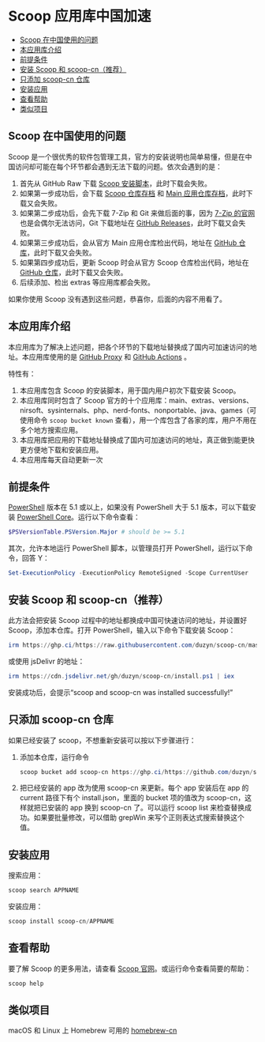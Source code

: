 <!-- omit in toc -->
# Scoop 应用库中国加速

- [Scoop 在中国使用的问题](#scoop-在中国使用的问题)
- [本应用库介绍](#本应用库介绍)
- [前提条件](#前提条件)
- [安装 Scoop 和 scoop-cn（推荐）](#安装-scoop-和-scoop-cn推荐)
- [只添加 scoop-cn 仓库](#只添加-scoop-cn-仓库)
- [安装应用](#安装应用)
- [查看帮助](#查看帮助)
- [类似项目](#类似项目)

## Scoop 在中国使用的问题

Scoop 是一个很优秀的软件包管理工具，官方的安装说明也简单易懂，但是在中国访问却可能在每个环节都会遇到无法下载的问题。依次会遇到的是：

1. 首先从 GitHub Raw 下载 [Scoop 安装脚本](https://raw.githubusercontent.com/ScoopInstaller/Install/master/install.ps1)，此时下载会失败。
2. 如果第一步成功后，会下载 [Scoop 仓库存档](https://github.com/ScoopInstaller/Scoop/archive/master.zip) 和 [Main 应用仓库存档](https://github.com/ScoopInstaller/Main/archive/master.zip)，此时下载又会失败。
3. 如果第二步成功后，会先下载 7-Zip 和 Git 来做后面的事，因为 [7-Zip 的官网](https://www.7-zip.org/) 也是会偶尔无法访问，Git 下载地址在 [GitHub Releases](https://github.com/git-for-windows/git/releases)，此时下载又会失败。
4. 如果第三步成功后，会从官方 Main 应用仓库检出代码，地址在 [GitHub 仓库](https://github.com/ScoopInstaller/Main)，此时下载又会失败。
5. 如果第四步成功后，更新 Scoop 时会从官方 Scoop 仓库检出代码，地址在 [GitHub 仓库](https://github.com/ScoopInstaller/Scoop/)，此时下载又会失败。
6. 后续添加、检出 extras 等应用库都会失败。

如果你使用 Scoop 没有遇到这些问题，恭喜你，后面的内容不用看了。

## 本应用库介绍

本应用库为了解决上述问题，把各个环节的下载地址替换成了国内可加速访问的地址。本应用库使用的是 [GitHub Proxy](https://ghp.ci/) 和 [GitHub Actions](https://github.com/features/actions) 。

特性有：

1. 本应用库包含 Scoop 的安装脚本，用于国内用户初次下载安装 Scoop。
2. 本应用库同时包含了 Scoop 官方的十个应用库：main、extras、versions、nirsoft、sysinternals、php、nerd-fonts、nonportable、java、games（可使用命令 `scoop bucket known` 查看），用一个库包含了各家的库，用户不用在多个地方搜索应用。
3. 本应用库把应用的下载地址替换成了国内可加速访问的地址，真正做到能更快更方便地下载和安装应用。
4. 本应用库每天自动更新一次

## 前提条件

[PowerShell](https://learn.microsoft.com/zh-cn/powershell/) 版本在 5.1 或以上，如果没有 PowerShell 大于 5.1 版本，可以下载安装 [PowerShell Core](https://github.com/PowerShell/PowerShell)。运行以下命令查看：

```powershell
$PSVersionTable.PSVersion.Major # should be >= 5.1
```

其次，允许本地运行 PowerShell 脚本，以管理员打开 PowerShell，运行以下命令，回答 Y：

```powershell
Set-ExecutionPolicy -ExecutionPolicy RemoteSigned -Scope CurrentUser
```

## 安装 Scoop 和 scoop-cn（推荐）

此方法会把安装 Scoop 过程中的地址都换成中国可快速访问的地址，并设置好 Scoop，添加本仓库。打开 PowerShell，输入以下命令下载安装 Scoop：

```powershell
irm https://ghp.ci/https://raw.githubusercontent.com/duzyn/scoop-cn/master/install.ps1 | iex
```

或使用 jsDelivr 的地址：

```powershell
irm https://cdn.jsdelivr.net/gh/duzyn/scoop-cn/install.ps1 | iex
```

安装成功后，会提示“scoop and scoop-cn was installed successfully!”

## 只添加 scoop-cn 仓库

如果已经安装了 scoop，不想重新安装可以按以下步骤进行：

1. 添加本仓库，运行命令

    ```powershell
    scoop bucket add scoop-cn https://ghp.ci/https://github.com/duzyn/scoop-cn
    ```

2. 把已经安装的 app 改为使用 scoop-cn 来更新。每个 app 安装后在 app 的 current 路径下有个 install.json，里面的 bucket 项的值改为 scoop-cn，这样就把已安装的 app 换到 scoop-cn 了。可以运行 scoop list 来检查替换成功。如果要批量修改，可以借助 grepWin 来写个正则表达式搜索替换这个值。

## 安装应用

搜索应用：

```powershell
scoop search APPNAME
```

安装应用：

```powershell
scoop install scoop-cn/APPNAME
```

## 查看帮助

要了解 Scoop 的更多用法，请查看 [Scoop 官网](https://scoop.sh/)。或运行命令查看简要的帮助：

```powershell
scoop help
```

## 类似项目

macOS 和 Linux 上 Homebrew 可用的 [homebrew-cn](https://github.com/duzyn/homebrew-cn)

